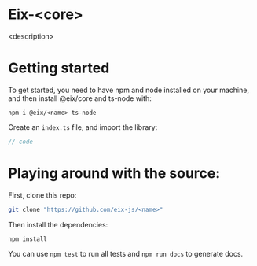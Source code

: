 # Eix-\<core\>
\<description\>

# Getting started 
To get started, you need to have npm and node installed on your machine, and then install @eix/core and ts-node with:
```
npm i @eix/<name> ts-node
```

Create an `index.ts` file, and import the library:
```ts
// code
``` 


# Playing around with the source:
First, clone this repo:
```sh
git clone "https://github.com/eix-js/<name>"
```

Then install the dependencies:
```sh
npm install
```

You can use `npm test` to run all tests and `npm run docs` to generate docs. 